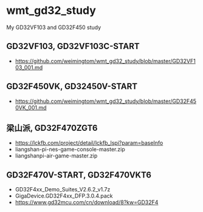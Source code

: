 # wmt_gd32_study
My GD32VF103 and GD32F450 study  

## GD32VF103, GD32VF103C-START    
* https://github.com/weimingtom/wmt_gd32_study/blob/master/GD32VF103_001.md   

## GD32F450VK, GD32450V-START  
* https://github.com/weimingtom/wmt_gd32_study/blob/master/GD32F450VK_001.md   

## 梁山派, GD32F470ZGT6    
* https://lckfb.com/project/detail/lckfb_lspi?param=baseInfo  
* liangshan-pi-nes-game-console-master.zip  
* liangshanpi-air-game-master.zip  

## GD32F470V-START, GD32F470VKT6    
* GD32F4xx_Demo_Suites_V2.6.2_v1.7z  
* GigaDevice.GD32F4xx_DFP.3.0.4.pack  
* https://www.gd32mcu.com/cn/download/8?kw=GD32F4  
